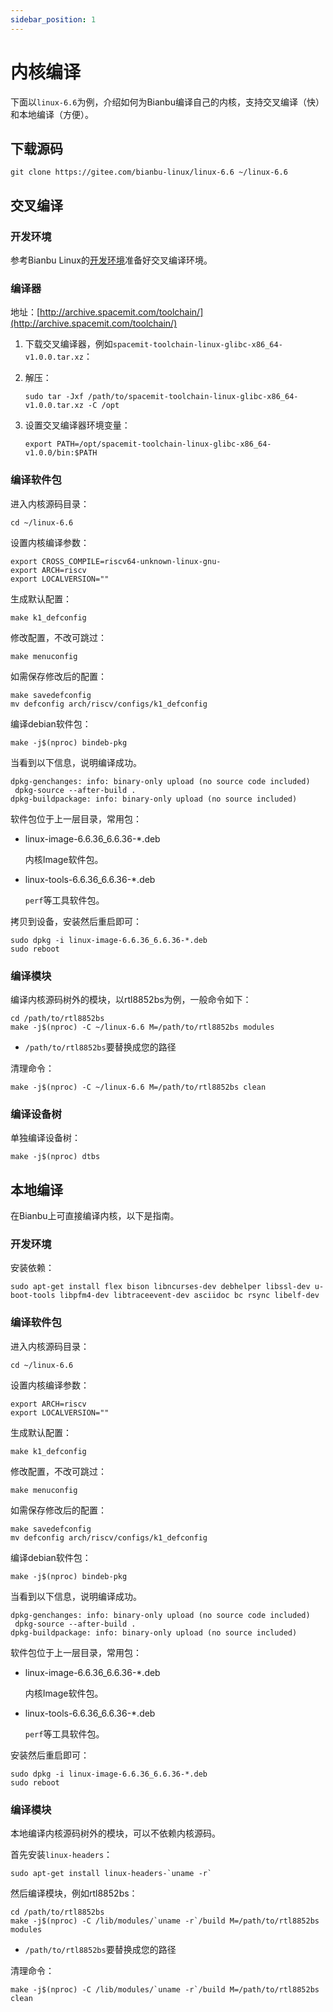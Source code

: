 ```yaml
---
sidebar_position: 1
---
```


# 内核编译

下面以`linux-6.6`为例，介绍如何为Bianbu编译自己的内核，支持交叉编译（快）和本地编译（方便）。

## 下载源码

```shell
git clone https://gitee.com/bianbu-linux/linux-6.6 ~/linux-6.6
```

## 交叉编译

### 开发环境

参考Bianbu Linux的[开发环境](https://bianbu-linux.spacemit.com/download_and_build#%E5%BC%80%E5%8F%91%E7%8E%AF%E5%A2%83)准备好交叉编译环境。

### 编译器

地址：[http://archive.spacemit.com/toolchain/](http://archive.spacemit.com/toolchain/)

1. 下载交叉编译器，例如`spacemit-toolchain-linux-glibc-x86_64-v1.0.0.tar.xz`：

2. 解压：

   ```shell
   sudo tar -Jxf /path/to/spacemit-toolchain-linux-glibc-x86_64-v1.0.0.tar.xz -C /opt
   ```

3. 设置交叉编译器环境变量：

   ```shell
   export PATH=/opt/spacemit-toolchain-linux-glibc-x86_64-v1.0.0/bin:$PATH
   ```

### 编译软件包

进入内核源码目录：

```shell
cd ~/linux-6.6
```

设置内核编译参数：

```shell
export CROSS_COMPILE=riscv64-unknown-linux-gnu-
export ARCH=riscv
export LOCALVERSION=""
```

生成默认配置：

```shell
make k1_defconfig
```

修改配置，不改可跳过：

```shell
make menuconfig
```

如需保存修改后的配置：

```shell
make savedefconfig
mv defconfig arch/riscv/configs/k1_defconfig
```

编译debian软件包：

```shell
make -j$(nproc) bindeb-pkg
```

当看到以下信息，说明编译成功。

```
dpkg-genchanges: info: binary-only upload (no source code included)
 dpkg-source --after-build .
dpkg-buildpackage: info: binary-only upload (no source included)
```

软件包位于上一层目录，常用包：

- linux-image-6.6.36_6.6.36-*.deb

  内核Image软件包。

- linux-tools-6.6.36_6.6.36-*.deb

  `perf`等工具软件包。

拷贝到设备，安装然后重启即可：

```shell
sudo dpkg -i linux-image-6.6.36_6.6.36-*.deb
sudo reboot
```

### 编译模块

编译内核源码树外的模块，以rtl8852bs为例，一般命令如下：

```shell
cd /path/to/rtl8852bs
make -j$(nproc) -C ~/linux-6.6 M=/path/to/rtl8852bs modules
```

- `/path/to/rtl8852bs`要替换成您的路径

清理命令：

```shell
make -j$(nproc) -C ~/linux-6.6 M=/path/to/rtl8852bs clean
```

### 编译设备树

单独编译设备树：

```shell
make -j$(nproc) dtbs
```

## 本地编译

在Bianbu上可直接编译内核，以下是指南。

### 开发环境

安装依赖：

```shell
sudo apt-get install flex bison libncurses-dev debhelper libssl-dev u-boot-tools libpfm4-dev libtraceevent-dev asciidoc bc rsync libelf-dev
```

### 编译软件包

进入内核源码目录：

```shell
cd ~/linux-6.6
```

设置内核编译参数：

```shell
export ARCH=riscv
export LOCALVERSION=""
```

生成默认配置：

```shell
make k1_defconfig
```

修改配置，不改可跳过：

```shell
make menuconfig
```

如需保存修改后的配置：

```shell
make savedefconfig
mv defconfig arch/riscv/configs/k1_defconfig
```

编译debian软件包：

```shell
make -j$(nproc) bindeb-pkg
```

当看到以下信息，说明编译成功。

```
dpkg-genchanges: info: binary-only upload (no source code included)
 dpkg-source --after-build .
dpkg-buildpackage: info: binary-only upload (no source included)
```

软件包位于上一层目录，常用包：

- linux-image-6.6.36_6.6.36-*.deb

  内核Image软件包。

- linux-tools-6.6.36_6.6.36-*.deb

  `perf`等工具软件包。

安装然后重启即可：

```shell
sudo dpkg -i linux-image-6.6.36_6.6.36-*.deb
sudo reboot
```

### 编译模块

本地编译内核源码树外的模块，可以不依赖内核源码。

首先安装`linux-headers`：

```shell
sudo apt-get install linux-headers-`uname -r`
```

然后编译模块，例如rtl8852bs：

```shell
cd /path/to/rtl8852bs
make -j$(nproc) -C /lib/modules/`uname -r`/build M=/path/to/rtl8852bs modules
```

- `/path/to/rtl8852bs`要替换成您的路径

清理命令：

```shell
make -j$(nproc) -C /lib/modules/`uname -r`/build M=/path/to/rtl8852bs clean
```


